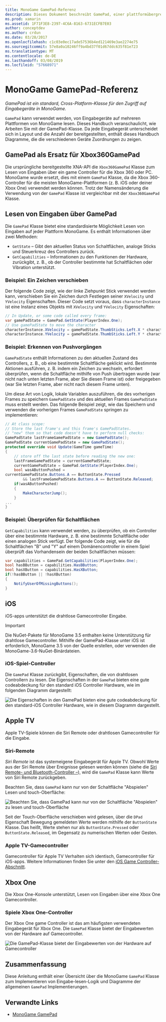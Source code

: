 ```yaml
---
title: MonoGame GamePad-Referenz
description: Dieses Dokument beschreibt GamePad, einer plattformübergreifenden-Klasse für den Zugriff auf Geräte, die in MonoGame Eingabe. Es wird erläutert, wie aus den Gamepad Eingabe zu lesen und stellt Beispielcode bereit.
ms.prod: xamarin
ms.assetid: 1F71F3E8-2397-4C6A-8163-6731ECFB7E03
author: conceptdev
ms.author: crdun
ms.date: 03/28/2017
ms.openlocfilehash: c1c03e0ec17ade57536b4ed121469e3ae2274e75
ms.sourcegitcommit: 57e8a0a10246ff9a4bd37f01d67ddc635f81e723
ms.translationtype: MT
ms.contentlocale: de-DE
ms.lasthandoff: 03/08/2019
ms.locfileid: "57668971"
---
```

# <a name="monogame-gamepad-reference"></a>MonoGame GamePad-Referenz

_GamePad ist ein standard, Cross-Platform-Klasse für den Zugriff auf Eingabegeräte in MonoGame._

`GamePad` kann verwendet werden, von Eingabegeräte auf mehreren Plattformen von MonoGame lesen. Dieses Handbuch veranschaulicht, wie Arbeiten Sie mit der GamePad-Klasse. Da jede Eingabegerät unterscheidet sich in Layout und die Anzahl der bereitgestellten, enthält dieses Handbuch Diagramme, die die verschiedenen Geräte Zuordnungen zu zeigen.

## <a name="gamepad-as-a-replacement-for-xbox360gamepad"></a>GamePad als Ersatz für Xbox360GamePad

Die ursprüngliche bereitgestellte XNA-API die `Xbox360GamePad` Klasse zum Lesen von Eingaben über ein game Controller für die Xbox 360 oder PC. MonoGame wurde ersetzt, dies mit einem `GamePad` Klasse, da die Xbox 360-Controller für die meisten MonoGame-Plattformen (z. B. iOS oder deiner Xbox One) verwendet werden können. Trotz der Namensänderung die Verwendung von der `GamePad` Klasse ist vergleichbar mit der `Xbox360GamePad` Klasse.

## <a name="reading-input-from-gamepad"></a>Lesen von Eingaben über GamePad

Die `GamePad` Klasse bietet eine standardisierte Möglichkeit Lesen von Eingaben auf jeder Plattform MonoGame. Es enthält Informationen über zwei Methoden:

- `GetState` – Gibt den aktuellen Status von Schaltflächen, analoge Sticks und Steuerkreuz des Controllers zurück.
- `GetCapabilities` – Informationen zu den Funktionen der Hardware, zurückgibt, z. B., ob der Controller bestimmte hat Schaltflächen oder Vibration unterstützt.

### <a name="example-moving-a-character"></a>Beispiel: Ein Zeichen verschieben

Der folgende Code zeigt, wie der linke Ziehpunkt Stick verwendet werden kann, verschieben Sie ein Zeichen durch Festlegen seiner `XVelocity` und `YVelocity` Eigenschaften. Dieser Code setzt voraus, dass `characterInstance` ist eine Instanz eines Objekts mit `XVelocity` und `YVelocity` Eigenschaften:

```csharp
// In Update, or some code called every frame:
var gamePadState = GamePad.GetState(PlayerIndex.One);
// Use gamePadState to move the character
characterInstance.XVelocity = gamePadState.ThumbSticks.Left.X * characterInstance.MaxSpeed;
characterInstance.YVelocity = gamePadState.ThumbSticks.Left.Y * characterInstance.MaxSpeed;
```

### <a name="example-detecting-pushes"></a>Beispiel: Erkennen von Pushvorgängen

`GamePadState` enthält Informationen zu den aktuellen Zustand des Controllers, z. B., ob eine bestimmte Schaltfläche geklickt wird. Bestimmte Aktionen ausführen, z. B. indem ein Zeichen zu wechseln, erfordert überprüfen, wenn die Schaltfläche mithilfe von Push übertragen wurde (war nicht nach unten letzten Frame, aber Sie diesen Frame ist) oder freigegeben (war Sie letzten Frame, aber nicht nach diesem Frame unten).

Um diese Art von Logik, lokale Variablen auszuführen, die des vorherigen Frames zu speichern `GamePadState` und des aktuellen Frames `GamePadState` muss erstellt werden. Das folgende Beispiel zeigt, wie das Speichern und verwenden die vorherigen Frames `GamePadState` springen zu implementieren:

```csharp
// At class scope:
// Store the last frame's and this frame's GamePadStates.
// "new" them so that code doesn't have to perform null checks:
GamePadState lastFrameGamePadState = new GamePadState();
GamePadState currentGamePadState = new GamePadState();
protected override void Update(GameTime gameTime)
{
    // store off the last state before reading the new one:
    lastFrameGamePadState = currentGamePadState;
    currentGamePadState = GamePad.GetState(PlayerIndex.One);
    bool wasAButtonPushed =
currentGamePadState.Buttons.A == ButtonState.Pressed
        && lastFrameGamePadState.Buttons.A == ButtonState.Released;
    if(wasAButtonPushed)
    {
        MakeCharacterJump();
    }
...
}
```

### <a name="example-checking-for-buttons"></a>Beispiel: Überprüfen für Schaltflächen

`GetCapabilities` kann verwendet werden, zu überprüfen, ob ein Controller über eine bestimmte Hardware, z. B. eine bestimmte Schaltfläche oder einen analogen Stick verfügt. Der folgende Code zeigt, wie für die Schaltflächen "B" und "Y" auf einem Domänencontroller in einem Spiel überprüft das Vorhandensein der beiden Schaltflächen müssen:

```csharp
var capabilities = GamePad.GetCapabilities(PlayerIndex.One);
bool hasBButton = capabilities.HasBButton;
bool hasXButton = capabilities.HasXButton;
if(!hasBButton || !hasXButton)
{
    NotifyUserOfMissingButtons();
}
```

## <a name="ios"></a>iOS

iOS-apps unterstützt die drahtlose Gamecontroller Eingabe.

> [!IMPORTANT]
> Die NuGet-Pakete für MonoGame 3.5 enthalten keine Unterstützung für drahtlose Gamecontroller. Mithilfe der GamePad-Klasse unter iOS ist erforderlich, MonoGame 3.5 von der Quelle erstellen, oder verwenden die MonoGame-3.6-NuGet-Binärdateien.

### <a name="ios-game-controller"></a>iOS-Spiel-Controller

Die `GamePad` Klasse zurückgibt, Eigenschaften, die von drahtlosen Controllern zu lesen. Die Eigenschaften in der `GamePad` bieten eine gute codeabdeckung für den standard iOS Controller Hardware, wie im folgenden Diagramm dargestellt:

![](input-images/image1.png "Die Eigenschaften in den GamePad bieten eine gute codeabdeckung für den standard-iOS Controller Hardware, wie in diesem Diagramm dargestellt.")

## <a name="apple-tv"></a>Apple TV

Apple TV-Spiele können die Siri Remote oder drahtlosen Gamecontroller für die Eingabe.

### <a name="siri-remote"></a>Siri-Remote

*Siri Remote* ist das systemeigene Eingabegerät für Apple TV. Obwohl Werte aus der Siri Remote über Ereignisse gelesen werden können (siehe die [Siri Remote- und Bluetooth-Controller –](~/ios/tvos/platform/remote-bluetooth.md)), wird die `GamePad` Klasse kann Werte von Siri Remote zurückgeben.

Beachten Sie, dass `GamePad` kann nur von der Schaltfläche "Abspielen" Lesen und touch-Oberfläche:

![](input-images/image2.png "Beachten Sie, dass GamePad kann nur von der Schaltfläche \"Abspielen\" zu lesen und touch-Oberfläche")

Seit der Touch-Oberfläche verschieben wird gelesen, über die `DPad` Eigenschaft Bewegung gemeldeten Werte werden mithilfe der `ButtonState` Klasse. Das heißt, Werte stehen nur als `ButtonState.Pressed` oder `ButtonState.Released`, im Gegensatz zu numerischen Werten oder Gesten.

### <a name="apple-tv-game-controller"></a>Apple TV-Gamecontroller

Gamecontroller für Apple TV Verhalten sich identisch, Gamecontroller für iOS-apps. Weitere Informationen finden Sie unter den [iOS Game Controller-Abschnitt](#iOS-game-controller). 

## <a name="xbox-one"></a>Xbox One

Die Xbox One-Konsole unterstützt, Lesen von Eingaben über eine Xbox One Gamecontroller.

### <a name="xbox-one-game-controller"></a>Spiele Xbox One-Controller

Der Xbox One game Controller ist das am häufigsten verwendeten Eingabegerät für Xbox One. Die `GamePad` Klasse bietet der Eingabewerten von der Hardware auf Gamecontroller.

![](input-images/image3.png "Die GamePad-Klasse bietet der Eingabewerten von der Hardware auf Gamecontroller")

## <a name="summary"></a>Zusammenfassung

Diese Anleitung enthält einer Übersicht über die MonoGame `GamePad` Klasse zum Implementieren von Eingabe-lesen-Logik und Diagramme der allgemeinen `GamePad` Implementierungen.

## <a name="related-links"></a>Verwandte Links

- [MonoGame GamePad](http://www.monogame.net/documentation/?page=T_Microsoft_Xna_Framework_Input_GamePad)
